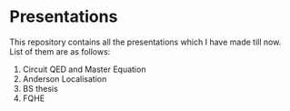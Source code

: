 # Presentations
This repository contains all the presentations which I have made till now. List of them are as follows:
1. Circuit QED and Master Equation
2. Anderson Localisation
3. BS thesis
4. FQHE
